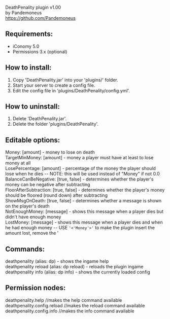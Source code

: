 DeathPenality plugin v1.00<br>
by Pandemoneus<br>
https://github.com/Pandemoneus

Requirements:
----------------
- iConomy 5.0
- Permissions 3.x (optional)

How to install:
----------------
1. Copy 'DeathPenality.jar' into your 'plugins/' folder.<br>
2. Start your server to create a config file.<br>
3. Edit the config file in 'plugins/DeathPenality/config.yml'.

How to uninstall:
-----------------
1. Delete 'DeathPenality.jar'.<br>
2. Delete the folder 'plugins/DeathPenality'.

Editable options:
-----------------
Money: [amount] - money to lose on death<br>
TargetMinMoney: [amount] - money a player must have at least to lose money at all<br>
LosePercentage: [amount] - percentage of the money the player should lose when he dies -- NOTE: this will be used instead of "Money" if not 0.0<br>
BalanceCanBeNegative: [true, false] - determines whether the player's money can be negative after subtracting<br>
FloorAfterSubtraction: [true, false] - determines whether the player's money should be floored (round down) after subtracting<br>
ShowMsgOnDeath: [true, false] - determines whether a message is shown on the player's death<br>
NotEnoughMoney: [message] - shows this message when a player dies but didn't have enough money<br>
LostMoney: [message] - shows this message when a player dies and when he had enough money -- USE <code>'<'Money'>'</code> to make the plugin insert the amount lost, remove the '

Commands:
-----------------
deathpenality (alias: dp) - shows the ingame help<br>
deathpenality reload (alias: dp reload) - reloads the plugin ingame<br>
deathpenality info (alias: dp info) - shows the currently loaded config


Permission nodes:
-----------------
deathpenality.help //makes the help command available<br>
deathpenality.config.reload //makes the reload command available<br>
deathpenality.config.info //makes the info command available